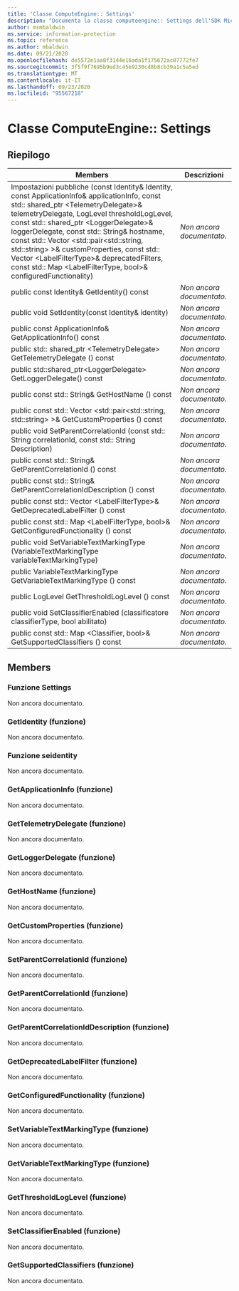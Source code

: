 ```yaml
---
title: 'Classe ComputeEngine:: Settings'
description: "Documenta la classe computeengine:: Settings dell'SDK Microsoft Information Protection (MIP)."
author: msmbaldwin
ms.service: information-protection
ms.topic: reference
ms.author: mbaldwin
ms.date: 09/21/2020
ms.openlocfilehash: de5572e1aa8f3144e16ada1f175672ac07772fe7
ms.sourcegitcommit: 3f5f9f7695b9ed3c45e9230cd8b8cb39a1c5a5ed
ms.translationtype: MT
ms.contentlocale: it-IT
ms.lasthandoff: 09/23/2020
ms.locfileid: "95567218"
---
```

# <a name="class-computeenginesettings"></a>Classe ComputeEngine:: Settings 
  
## <a name="summary"></a>Riepilogo
 Members                        | Descrizioni                                
--------------------------------|---------------------------------------------
Impostazioni pubbliche (const Identity& Identity, const ApplicationInfo& applicationInfo, const std:: shared_ptr \<TelemetryDelegate\>& telemetryDelegate, LogLevel thresholdLogLevel, const std:: shared_ptr \<LoggerDelegate\>& loggerDelegate, const std:: String& hostname, const std:: Vector \<std::pair\<std::string, std::string\> \>& customProperties, const std:: Vector \<LabelFilterType\>& deprecatedFilters, const std:: Map \<LabelFilterType, bool\>& configuredFunctionality)  | _Non ancora documentato._
public const Identity& GetIdentity() const  | _Non ancora documentato._
public void SetIdentity(const Identity& identity)  | _Non ancora documentato._
public const ApplicationInfo& GetApplicationInfo() const  | _Non ancora documentato._
public std:: shared_ptr \<TelemetryDelegate\> GetTelemetryDelegate () const  | _Non ancora documentato._
public std::shared_ptr\<LoggerDelegate\> GetLoggerDelegate() const  | _Non ancora documentato._
public const std:: String& GetHostName () const  | _Non ancora documentato._
public const std:: Vector \<std::pair\<std::string, std::string\> \>& GetCustomProperties () const  | _Non ancora documentato._
public void SetParentCorrelationId (const std:: String correlationId, const std:: String Description)  | _Non ancora documentato._
public const std:: String& GetParentCorrelationId () const  | _Non ancora documentato._
public const std:: String& GetParentCorrelationIdDescription () const  | _Non ancora documentato._
public const std:: Vector \<LabelFilterType\>& GetDeprecatedLabelFilter () const  | _Non ancora documentato._
public const std:: Map \<LabelFilterType, bool\>& GetConfiguredFunctionality () const  | _Non ancora documentato._
public void SetVariableTextMarkingType (VariableTextMarkingType variableTextMarkingType)  | _Non ancora documentato._
public VariableTextMarkingType GetVariableTextMarkingType () const  | _Non ancora documentato._
public LogLevel GetThresholdLogLevel () const  | _Non ancora documentato._
public void SetClassifierEnabled (classificatore classifierType, bool abilitato)  | _Non ancora documentato._
public const std:: Map \<Classifier, bool\>& GetSupportedClassifiers () const  | _Non ancora documentato._
  
## <a name="members"></a>Members
  
### <a name="settings-function"></a>Funzione Settings
Non ancora documentato.

  
### <a name="getidentity-function"></a>GetIdentity (funzione)
Non ancora documentato.

  
### <a name="setidentity-function"></a>Funzione seidentity
Non ancora documentato.

  
### <a name="getapplicationinfo-function"></a>GetApplicationInfo (funzione)
Non ancora documentato.

  
### <a name="gettelemetrydelegate-function"></a>GetTelemetryDelegate (funzione)
Non ancora documentato.

  
### <a name="getloggerdelegate-function"></a>GetLoggerDelegate (funzione)
Non ancora documentato.

  
### <a name="gethostname-function"></a>GetHostName (funzione)
Non ancora documentato.

  
### <a name="getcustomproperties-function"></a>GetCustomProperties (funzione)
Non ancora documentato.

  
### <a name="setparentcorrelationid-function"></a>SetParentCorrelationId (funzione)
Non ancora documentato.

  
### <a name="getparentcorrelationid-function"></a>GetParentCorrelationId (funzione)
Non ancora documentato.

  
### <a name="getparentcorrelationiddescription-function"></a>GetParentCorrelationIdDescription (funzione)
Non ancora documentato.

  
### <a name="getdeprecatedlabelfilter-function"></a>GetDeprecatedLabelFilter (funzione)
Non ancora documentato.

  
### <a name="getconfiguredfunctionality-function"></a>GetConfiguredFunctionality (funzione)
Non ancora documentato.

  
### <a name="setvariabletextmarkingtype-function"></a>SetVariableTextMarkingType (funzione)
Non ancora documentato.

  
### <a name="getvariabletextmarkingtype-function"></a>GetVariableTextMarkingType (funzione)
Non ancora documentato.

  
### <a name="getthresholdloglevel-function"></a>GetThresholdLogLevel (funzione)
Non ancora documentato.

  
### <a name="setclassifierenabled-function"></a>SetClassifierEnabled (funzione)
Non ancora documentato.

  
### <a name="getsupportedclassifiers-function"></a>GetSupportedClassifiers (funzione)
Non ancora documentato.
